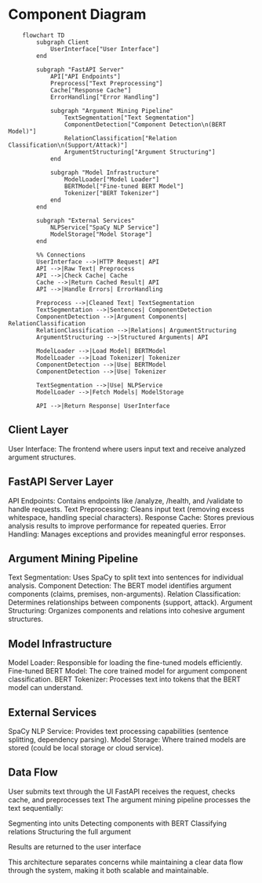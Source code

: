 # Component Diagram

```mermaid
    flowchart TD
        subgraph Client
            UserInterface["User Interface"]
        end

        subgraph "FastAPI Server"
            API["API Endpoints"]
            Preprocess["Text Preprocessing"]
            Cache["Response Cache"]
            ErrorHandling["Error Handling"]
            
            subgraph "Argument Mining Pipeline"
                TextSegmentation["Text Segmentation"]
                ComponentDetection["Component Detection\n(BERT Model)"]
                RelationClassification["Relation Classification\n(Support/Attack)"]
                ArgumentStructuring["Argument Structuring"]
            end
            
            subgraph "Model Infrastructure"
                ModelLoader["Model Loader"]
                BERTModel["Fine-tuned BERT Model"]
                Tokenizer["BERT Tokenizer"]
            end
        end
        
        subgraph "External Services"
            NLPService["SpaCy NLP Service"]
            ModelStorage["Model Storage"]
        end
        
        %% Connections
        UserInterface -->|HTTP Request| API
        API -->|Raw Text| Preprocess
        API -->|Check Cache| Cache
        Cache -->|Return Cached Result| API
        API -->|Handle Errors| ErrorHandling
        
        Preprocess -->|Cleaned Text| TextSegmentation
        TextSegmentation -->|Sentences| ComponentDetection
        ComponentDetection -->|Argument Components| RelationClassification
        RelationClassification -->|Relations| ArgumentStructuring
        ArgumentStructuring -->|Structured Arguments| API
        
        ModelLoader -->|Load Model| BERTModel
        ModelLoader -->|Load Tokenizer| Tokenizer
        ComponentDetection -->|Use| BERTModel
        ComponentDetection -->|Use| Tokenizer
        
        TextSegmentation -->|Use| NLPService
        ModelLoader -->|Fetch Models| ModelStorage
        
        API -->|Return Response| UserInterface
```

## Client Layer

User Interface: The frontend where users input text and receive analyzed argument structures.

## FastAPI Server Layer

API Endpoints: Contains endpoints like /analyze, /health, and /validate to handle requests.
Text Preprocessing: Cleans input text (removing excess whitespace, handling special characters).
Response Cache: Stores previous analysis results to improve performance for repeated queries.
Error Handling: Manages exceptions and provides meaningful error responses.

## Argument Mining Pipeline

Text Segmentation: Uses SpaCy to split text into sentences for individual analysis.
Component Detection: The BERT model identifies argument components (claims, premises, non-arguments).
Relation Classification: Determines relationships between components (support, attack).
Argument Structuring: Organizes components and relations into cohesive argument structures.

## Model Infrastructure

Model Loader: Responsible for loading the fine-tuned models efficiently.
Fine-tuned BERT Model: The core trained model for argument component classification.
BERT Tokenizer: Processes text into tokens that the BERT model can understand.

## External Services

SpaCy NLP Service: Provides text processing capabilities (sentence splitting, dependency parsing).
Model Storage: Where trained models are stored (could be local storage or cloud service).

## Data Flow

User submits text through the UI
FastAPI receives the request, checks cache, and preprocesses text
The argument mining pipeline processes the text sequentially:

Segmenting into units
Detecting components with BERT
Classifying relations
Structuring the full argument


Results are returned to the user interface

This architecture separates concerns while maintaining a clear data flow through the system, making it both scalable and maintainable.